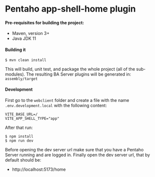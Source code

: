 # Pentaho app-shell-home plugin #

#### Pre-requisites for building the project:
* Maven, version 3+
* Java JDK 11

#### Building it

```
$ mvn clean install
```

This will build, unit test, and package the whole project (all of the sub-modules). The resulting BA Server plugins will be generated in: ```assembly/target```

#### Development

First go to the `webclient` folder and create a file with the name `.env.development.local` with the following content:
```
VITE_BASE_URL=/
VITE_APP_SHELL_TYPE="app"
```

After that run:
```
$ npm install
$ npm run dev 
```

Before opening the dev server url make sure that you have a Pentaho Server running and are logged in.
Finally open the dev server url, that by default should be:
 - http://localhost:5173/home
